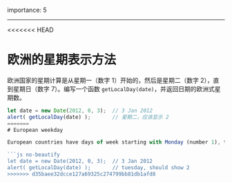 importance: 5

---

<<<<<<< HEAD
# 欧洲的星期表示方法

欧洲国家的星期计算是从星期一（数字 1）开始的，然后是星期二（数字 2），直到星期日（数字 7）。编写一个函数 `getLocalDay(date)`，并返回日期的欧洲式星期数。

```js no-beautify
let date = new Date(2012, 0, 3);  // 3 Jan 2012
alert( getLocalDay(date) );       // 星期二，应该显示 2
=======
# European weekday

European countries have days of week starting with Monday (number 1), then Tuesday (number 2) and till Sunday (number 7). Write a function `getLocalDay(date)` that returns the "European" day of week for `date`.

```js no-beautify
let date = new Date(2012, 0, 3);  // 3 Jan 2012
alert( getLocalDay(date) );       // tuesday, should show 2
>>>>>>> d35baee32dcce127a69325c274799bb81db1afd8
```
